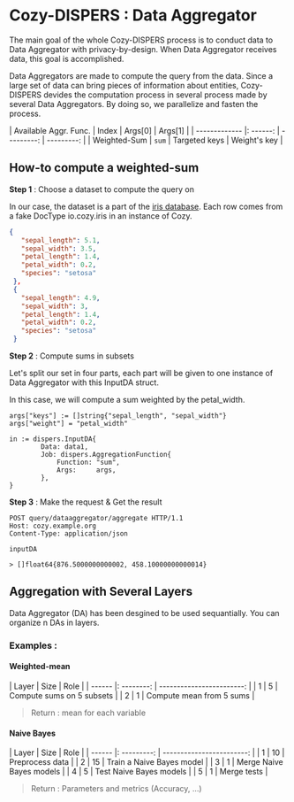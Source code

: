 # Cozy-DISPERS : Data Aggregator

The main goal of the whole Cozy-DISPERS process is to conduct data to Data Aggregator with privacy-by-design. When Data Aggregator receives data, this goal is accomplished.

Data Aggregators are made to compute the query from the data. Since a large set of data can bring pieces of information about entities, Cozy-DISPERS devides the computation process in several process made by several Data Aggregators. By doing so, we parallelize and fasten the process.


| Available Aggr. Func.    |  Index   |   Args[0]  | Args[1]    |
| ------------- |: ------: | ---------: | ---------: |
| Weighted-Sum  |   `sum`    | Targeted keys | Weight's key  |


## How-to compute a weighted-sum

**Step 1** : Choose a dataset to compute the query on

In our case, the dataset is a part of the [iris database](https://www.iris-database.org). Each row comes from a fake DocType io.cozy.iris in an instance of Cozy.

```json
{
   "sepal_length": 5.1,
   "sepal_width": 3.5,
   "petal_length": 1.4,
   "petal_width": 0.2,
   "species": "setosa"
 },
 {
   "sepal_length": 4.9,
   "sepal_width": 3,
   "petal_length": 1.4,
   "petal_width": 0.2,
   "species": "setosa"
 }
```

**Step 2** : Compute sums in subsets

Let's split our set in four parts, each part will be given to one instance of Data Aggregator with this InputDA struct.

In this case, we will compute a sum weighted by the petal_width.

```golang
args["keys"] := []string{"sepal_length", "sepal_width"}
args["weight"] = "petal_width"

in := dispers.InputDA{
		Data: data1,
		Job: dispers.AggregationFunction{
			Function: "sum",
			Args:     args,
		},
}
```


**Step 3** : Make the request & Get the result

```http
POST query/dataaggregator/aggregate HTTP/1.1
Host: cozy.example.org
Content-Type: application/json

inputDA

> []float64{876.5000000000002, 458.10000000000014}

```


## Aggregation with Several Layers

Data Aggregator (DA) has been desgined to be used sequantially. You can organize n DAs in layers.

### Examples :

#### Weighted-mean

| Layer  |  Size      |   Role                    |
| ------ |: --------: | ------------------------: |
| 1      |   5        | Compute sums on 5 subsets |
| 2      |   1        | Compute mean from 5 sums  |
> Return : mean for each variable

#### Naive Bayes

| Layer  |  Size       |   Role                    |
| ------ |: ---------: | ------------------------: |
| 1      |   10        | Preprocess data           |
| 2      |   15        | Train a Naive Bayes model |
| 3      |   1         | Merge Naive Bayes models  |
| 4      |   5         | Test Naive Bayes models   |
| 5      |   1         | Merge tests               |
> Return : Parameters and metrics (Accuracy, ...)

